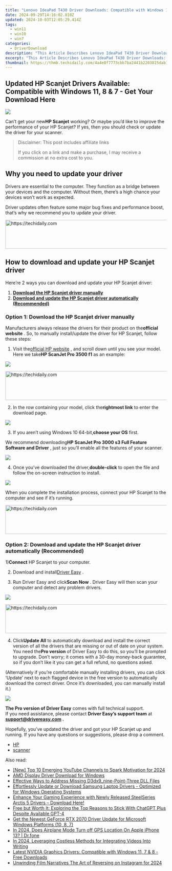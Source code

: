 ```yaml
---
title: "Lenovo IdeaPad T430 Driver Downloads: Compatible with Windows 11, 8 & 7"
date: 2024-09-29T14:16:02.810Z
updated: 2024-10-03T12:05:29.414Z
tags:
  - win11
  - win10
  - win7
categories:
  - DriverDownload
description: "This Article Describes Lenovo IdeaPad T430 Driver Downloads: Compatible with Windows 11, 8 & 7"
excerpt: "This Article Describes Lenovo IdeaPad T430 Driver Downloads: Compatible with Windows 11, 8 & 7"
thumbnail: https://thmb.techidaily.com/4a4e8f7773cbb7ba2441b2203815dab13dab20d5c0f40b64cdaf24434f35396e.jpg
---
```


## Updated HP Scanjet Drivers Available: Compatible with Windows 11, 8 & 7 - Get Your Download Here

![](https://images.drivereasy.com/wp-content/uploads/2020/08/2020-08-06_11-21-24-2.jpg)

 Can’t get your new**HP Scanjet** working? Or maybe you’d like to improve the performance of your HP Scanjet? If yes, then you should check or update the driver for your scanner.

>  Disclaimer: This post includes affiliate links
>
>  If you click on a link and make a purchase, I may receive a commission at no extra cost to you.
>

## Why you need to update your driver

 Drivers are essential to the computer. They function as a bridge between your devices and the computer. Without them, there’s a high chance your devices won’t work as expected.

 Driver updates often feature some major bug fixes and performance boost, that’s why we recommend you to update your driver.

<!-- affiliate ads begin -->
<a href="https://aligracehair.sjv.io/c/5597632/1938721/19272" target="_top" id="1938721">
  <img src="//a.impactradius-go.com/display-ad/19272-1938721" border="0" alt="https://techidaily.com" width="728" height="90"/>
</a>
<img height="0" width="0" src="https://aligracehair.sjv.io/i/5597632/1938721/19272" style="position:absolute;visibility:hidden;" border="0" />
<!-- affiliate ads end -->

## How to download and update your HP Scanjet driver

Here’re 2 ways you can download and update your HP Scanjet driver:

1. **[Download the HP Scanjet driver manually](https://tools.techidaily.com/drivereasy/download/)**
2. **[Download and update the HP Scanjet driver automatically (Recommended)](https://www.drivereasy.com/knowledge/hp-scanjet-drivers-download-and-update-on-windows/#option2)**

### Option 1: Download the HP Scanjet driver manually

 Manufacturers always release the drivers for their product on the**official website** . So, to manually install/update the driver for HP Scanjet, follow these steps:

 1) Visit the[official HP website](https://support.hp.com/us-en/document/c04635830) , and scroll down until you see your model. Here we take**HP ScanJet Pro 3500 f1** as an example:

![](https://images.drivereasy.com/wp-content/uploads/2020/08/2020-08-06_12-23-46-1-1200x727.jpg)

<!-- affiliate ads begin -->
<a href="https://appsumo.8odi.net/c/5597632/2044585/7443" target="_top" id="2044585">
  <img src="//a.impactradius-go.com/display-ad/7443-2044585" border="0" alt="https://techidaily.com" width="728" height="90"/>
</a>
<img height="0" width="0" src="https://appsumo.8odi.net/i/5597632/2044585/7443" style="position:absolute;visibility:hidden;" border="0" />
<!-- affiliate ads end -->

 2) In the row containing your model, click the**rightmost link** to enter the download page.

![](https://images.drivereasy.com/wp-content/uploads/2020/08/2020-08-06_12-23-46-1200x727.jpg)

 3) If you aren’t using Windows 10 64-bit,**choose your OS** first.

 We recommend downloading**HP ScanJet Pro 3000 s3 Full Feature Software and Driver** , just so you’ll enable all the features of your scanner.

![](https://images.drivereasy.com/wp-content/uploads/2020/08/2020-08-06_12-25-10-1200x752.jpg)

 4) Once you’ve downloaded the driver,**double-click** to open the file and follow the on-screen instruction to install.

![](https://images.drivereasy.com/wp-content/uploads/2020/08/2020-08-06_12-32-40-1.jpg)

 When you complete the installation process, connect your HP Scanjet to the computer and see if it’s running.

<!-- affiliate ads begin -->
<a href="https://appsumo.8odi.net/c/5597632/2151894/7443" target="_top" id="2151894">
  <img src="//a.impactradius-go.com/display-ad/7443-2151894" border="0" alt="https://techidaily.com" width="728" height="90"/>
</a>
<img height="0" width="0" src="https://appsumo.8odi.net/i/5597632/2151894/7443" style="position:absolute;visibility:hidden;" border="0" />
<!-- affiliate ads end -->

### Option 2: Download and update the HP Scanjet driver automatically (Recommended)

 1)**Connect** HP Scanjet to your computer.

 2) Download and install[Driver Easy](https://tools.techidaily.com/drivereasy/download/) .

 3) Run Driver Easy and click**Scan Now** . Driver Easy will then scan your computer and detect any problem drivers.

![](https://images.drivereasy.com/wp-content/uploads/2020/08/2020-08-04_17-40-32-1.jpg)

<!-- affiliate ads begin -->
<a href="https://unicoeye.pxf.io/c/5597632/2134234/18498" target="_top" id="2134234">
  <img src="//a.impactradius-go.com/display-ad/18498-2134234" border="0" alt="https://techidaily.com" width="728" height="90"/>
</a>
<img height="0" width="0" src="https://unicoeye.pxf.io/i/5597632/2134234/18498" style="position:absolute;visibility:hidden;" border="0" />
<!-- affiliate ads end -->

 4) Click**Update All** to automatically download and install the correct version of all the drivers that are missing or out of date on your system. You need the**Pro version** of Driver Easy to do this, so you’ll be prompted to upgrade. Don’t worry; it comes with a 30-day money-back guarantee, so if you don’t like it you can get a full refund, no questions asked.  
  
 (Alternatively if you’re comfortable manually installing drivers, you can click ‘Update’ next to each flagged device in the free version to automatically download the correct driver. Once it’s downloaded, you can manually install it.)

![](https://images.drivereasy.com/wp-content/uploads/2020/08/2020-08-04_18-45-37-2.jpg)

**The Pro version of Driver Easy** comes with full technical support.  
 If you need assistance, please contact **Driver Easy’s support team** at **[support@drivereasy.com](https://tools.techidaily.com/drivereasy/download/) .**

 Hopefully, you’ve updated the driver and got your HP Scanjet up and running. If you have any questions or suggestions, please drop a comment.

* [HP](https://tools.techidaily.com/drivereasy/download/)
* [scanner](https://tools.techidaily.com/drivereasy/download/)

<ins class="adsbygoogle"
     style="display:block"
     data-ad-format="autorelaxed"
     data-ad-client="ca-pub-7571918770474297"
     data-ad-slot="1223367746"></ins>

<ins class="adsbygoogle"
     style="display:block"
     data-ad-client="ca-pub-7571918770474297"
     data-ad-slot="8358498916"
     data-ad-format="auto"
     data-full-width-responsive="true"></ins>

<span class="atpl-alsoreadstyle">Also read:</span>
<div><ul>
<li><a href="https://youtube-docs.techidaily.com/op-10-emerging-youtube-channels-to-spark-motivation-for-2024/"><u>[New] Top 10 Emerging YouTube Channels to Spark Motivation for 2024</u></a></li>
<li><a href="https://win-amazing.techidaily.com/amd-display-driver-download-for-windows/"><u>AMD Display Driver Download for Windows</u></a></li>
<li><a href="https://techtrends.techidaily.com/effective-ways-to-address-missing-d3dx9nine-point-three-dll-files/"><u>Effective Ways to Address Missing D3dx9_nine-Point-Three DLL Files</u></a></li>
<li><a href="https://win-amazing.techidaily.com/1722976881782-effortlessly-update-or-download-samsung-laptop-drivers-optimized-for-windows-operating-systems/"><u>Effortlessly Update or Download Samsung Laptop Drivers - Optimized for Windows Operating Systems</u></a></li>
<li><a href="https://win-amazing.techidaily.com/enhance-your-gaming-experience-with-newly-released-steelseries-arctis-5-drivers-download-here/"><u>Enhance Your Gaming Experience with Newly Released SteelSeries Arctis 5 Drivers – Download Here!</u></a></li>
<li><a href="https://tech-hub.techidaily.com/free-but-worth-it-exploring-the-top-reasons-to-stick-with-chatgpt-plus-despite-available-gpt-4/"><u>Free but Worth It: Exploring the Top Reasons to Stick With ChatGPT Plus Despite Available GPT-4</u></a></li>
<li><a href="https://win-amazing.techidaily.com/get-the-newest-geforce-rtx-2070-driver-update-for-microsoft-windows-platforms-10-8-7/"><u>Get the Newest GeForce RTX 2070 Driver Update for Microsoft Windows Platforms (10, 8, 7)</u></a></li>
<li><a href="https://review-topics.techidaily.com/in-2024-does-airplane-mode-turn-off-gps-location-on-apple-iphone-13-drfone-by-drfone-virtual-ios/"><u>In 2024, Does Airplane Mode Turn off GPS Location On Apple iPhone 13? | Dr.fone</u></a></li>
<li><a href="https://youtube-stream.techidaily.com/in-2024-leveraging-costless-methods-for-integrating-videos-into-writing/"><u>In 2024, Leveraging Costless Methods for Integrating Videos Into Writing</u></a></li>
<li><a href="https://win-amazing.techidaily.com/1722978742550-latest-nvidia-graphics-drivers-compatible-with-windows-11-7-and-8-free-downloads/"><u>Latest NVIDIA Graphics Drivers: Compatible with Windows 11, 7 & 8 - Free Downloads</u></a></li>
<li><a href="https://instagram-videos.techidaily.com/unwinding-film-narratives-the-art-of-reversing-on-instagram-for-2024/"><u>Unwinding Film Narratives The Art of Reversing on Instagram for 2024</u></a></li>
</ul></div>

